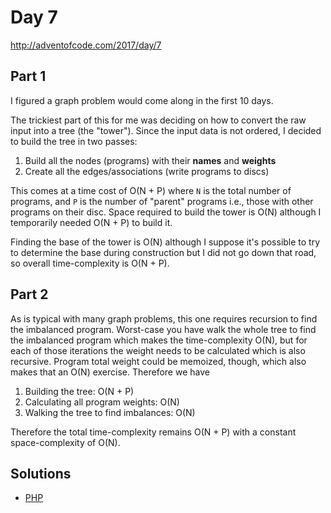 # Day 7

http://adventofcode.com/2017/day/7

## Part 1

I figured a graph problem would come along in the first 10 days. 

The trickiest part of this for me was deciding on how to convert the raw input into a tree (the "tower"). Since the
input data is not ordered, I decided to build the tree in two passes:

 1. Build all the nodes (programs) with their **names** and **weights**
 2. Create all the edges/associations (write programs to discs)
 
This comes at a time cost of O(N + P) where `N` is the total number of programs, and `P` is the number of "parent"
programs i.e., those with other programs on their disc. Space required to build the tower is O(N) although I temporarily
needed O(N + P) to build it. 

Finding the base of the tower is O(N) although I suppose it's possible to try to determine the base during construction
but I did not go down that road, so overall time-complexity is O(N + P).

## Part 2

As is typical with many graph problems, this one requires recursion to find the imbalanced program. Worst-case you have
walk the whole tree to find the imbalanced program which makes the time-complexity O(N), but for each of those iterations
the weight needs to be calculated which is also recursive. Program total weight could be memoized, though, which also
makes that an O(N) exercise. Therefore we have

 1. Building the tree: O(N + P)
 2. Calculating all program weights: O(N)
 3. Walking the tree to find imbalances: O(N)
 
Therefore the total time-complexity remains O(N + P) with a constant space-complexity of O(N).

## Solutions

 - [PHP](../../php/src/Solution/Day07Solution.php)